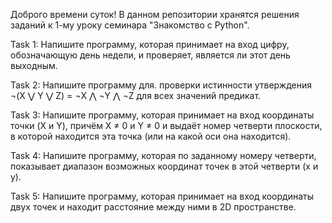 Доброго времени суток!
В данном репозитории хранятся решения заданий к 1-му уроку семинара "Знакомство с Python".

Task 1: Напишите программу, которая принимает на вход цифру, обозначающую день недели, и проверяет, является ли этот день выходным.

Task 2: Напишите программу для. проверки истинности утверждения ¬(X ⋁ Y ⋁ Z) = ¬X ⋀ ¬Y ⋀ ¬Z для всех значений предикат.

Task 3: Напишите программу, которая принимает на вход координаты точки (X и Y), причём X ≠ 0 и Y ≠ 0 и выдаёт номер четверти плоскости, в которой находится эта точка (или на какой оси она находится).

Task 4: Напишите программу, которая по заданному номеру четверти, показывает диапазон возможных координат точек в этой четверти (x и y).

Task 5: Напишите программу, которая принимает на вход координаты двух точек и находит расстояние между ними в 2D пространстве.
